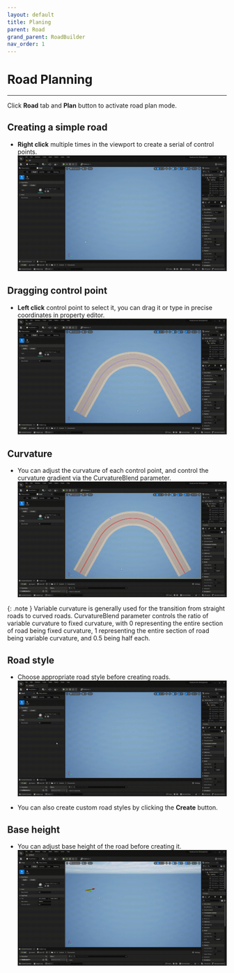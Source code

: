 ```yaml
---
layout: default
title: Planing
parent: Road
grand_parent: RoadBuilder
nav_order: 1
---
```


# Road Planning
---

Click **Road** tab and **Plan** button to activate road plan mode.

## Creating a simple road

- **Right click** multiple times in the viewport to create a serial of control points.
![](001.gif)

## Dragging control point

- **Left click** control point to select it, you can drag it or type in precise coordinates in property editor.
![](002.gif)

## Curvature

- You can adjust the curvature of each control point, and control the curvature gradient via the CurvatureBlend parameter.
![](003.gif)

{: .note }
Variable curvature is generally used for the transition from straight roads to curved roads. CurvatureBlend parameter controls the ratio of variable curvature to fixed curvature, with 0 representing the entire section of road being fixed curvature, 1 representing the entire section of road being variable curvature, and 0.5 being half each.

## Road style

- Choose appropriate road style before creating roads.
![](004.gif)

- You can also create custom road styles by clicking the **Create** button.

## Base height

- You can adjust base height of the road before creating it.
![](005.gif)